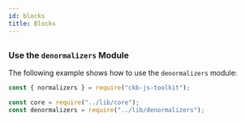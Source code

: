 ```yaml
---
id: blocks
title: Blocks
---
```

## 

### Use the `denormalizers` Module

The following example shows how to use the `denormalizers` module:

```javascript
const { normalizers } = require("ckb-js-toolkit");

const core = require("../lib/core");
const denormalizers = require("../lib/denormalizers");


```

